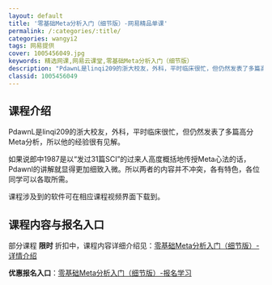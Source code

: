 ```yaml
---
layout: default
title: '零基础Meta分析入门（细节版）-网易精品单课'
permalink: /:categories/:title/
categories: wangyi2
tags: 网易提供
cover: 1005456049.jpg
keywords: 精选网课,网易云课堂,零基础Meta分析入门（细节版）
description: "PdawnL是linqi209的浙大校友，外科，平时临床很忙，但仍然发表了多篇高分Meta分析，所以他的经验很有见解。如果说郎中1987是以“发过31篇SCI”的过来人高度概括地传授Meta"
classid: 1005456049
---
```


## 课程介绍

PdawnL是linqi209的浙大校友，外科，平时临床很忙，但仍然发表了多篇高分Meta分析，所以他的经验很有见解。

如果说郎中1987是以“发过31篇SCI”的过来人高度概括地传授Meta心法的话，Pdawnl的讲解就显得更加细致入微。所以两者的内容并不冲突，各有特色，各位同学可以各取所需。

课程涉及到的软件可在相应课程视频界面下载到。

## 课程内容与报名入口

部分课程 **限时** 折扣中，课程内容详细介绍见：[零基础Meta分析入门（细节版）-详情介绍](https://study.163.com/course/introduction/1005456049.htm?share=1&shareId=1025206652&utm_campaign=share&utm_medium=iphoneShare&utm_source=&utm_u=1025206652)

**优惠报名入口**：[零基础Meta分析入门（细节版）-报名学习](https://study.163.com/course/introduction/1005456049.htm?share=1&shareId=1025206652&utm_campaign=share&utm_medium=iphoneShare&utm_source=&utm_u=1025206652)

